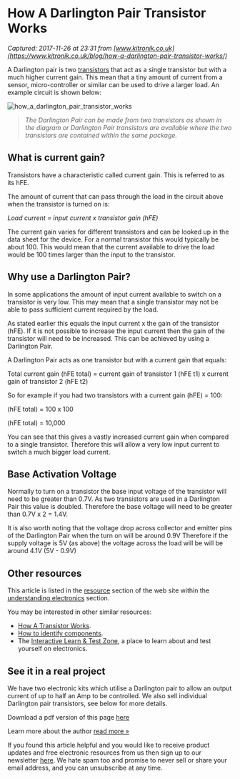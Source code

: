 # How A Darlington Pair Transistor Works

_Captured: 2017-11-26 at 23:31 from [www.kitronik.co.uk](https://www.kitronik.co.uk/blog/how-a-darlington-pair-transistor-works/)_

A Darlington pair is two [transistors](https://www.kitronik.co.uk/components/semiconductors/transistors-thyristors.html) that act as a single transistor but with a much higher current gain. This mean that a tiny amount of current from a sensor, micro-controller or similar can be used to drive a larger load. An example circuit is shown below:

![how_a_darlington_pair_transistor_works](https://www.kitronik.co.uk/wp/wp-content/uploads/2014/01/how_a_darlington_pair_transistor_works.jpg)

> _The Darlington Pair can be made from two transistors as shown in the diagram or Darlington Pair transistors are available where the two transistors are contained within the same package._

## What is current gain?

Transistors have a characteristic called current gain. This is referred to as its hFE.

The amount of current that can pass through the load in the circuit above when the transistor is turned on is:

_Load current = input current x transistor gain (hFE)_

The current gain varies for different transistors and can be looked up in the data sheet for the device. For a normal transistor this would typically be about 100. This would mean that the current available to drive the load would be 100 times larger than the input to the transistor.

## Why use a Darlington Pair?

In some applications the amount of input current available to switch on a transistor is very low. This may mean that a single transistor may not be able to pass sufficient current required by the load.

As stated earlier this equals the input current x the gain of the transistor (hFE). If it is not possible to increase the input current then the gain of the transistor will need to be increased. This can be achieved by using a Darlington Pair.

A Darlington Pair acts as one transistor but with a current gain that equals:

Total current gain (hFE total) = current gain of transistor 1 (hFE t1) x current gain of transistor 2 (hFE t2)

So for example if you had two transistors with a current gain (hFE) = 100:

(hFE total) = 100 x 100

(hFE total) = 10,000

You can see that this gives a vastly increased current gain when compared to a single transistor. Therefore this will allow a very low input current to switch a much bigger load current.

## Base Activation Voltage

Normally to turn on a transistor the base input voltage of the transistor will need to be greater than 0.7V. As two transistors are used in a Darlington Pair this value is doubled. Therefore the base voltage will need to be greater than 0.7V x 2 = 1.4V.

It is also worth noting that the voltage drop across collector and emitter pins of the Darlington Pair when the turn on will be around 0.9V Therefore if the supply voltage is 5V (as above) the voltage across the load will be will be around 4.1V (5V - 0.9V)

## Other resources

This article is listed in the [resource](https://www.kitronik.co.uk/blog/resources/) section of the web site within the [understanding electronics](https://www.kitronik.co.uk/blog/resources/understanding-electronics/) section.

You may be interested in other similar resources:

  * [How A Transistor Works](https://www.kitronik.co.uk/blog/how-a-transistor-works/).
  * [How to identify components](https://www.kitronik.co.uk/blog/how-to-identify-components/).
  * The [Interactive Learn & Test Zone](https://www.kitronik.co.uk/blog/interactive-learn-and-test-zone/), a place to learn about and test yourself on electronics.

## See it in a real project

We have two electronic kits which utilise a Darlington pair to allow an output current of up to half an Amp to be controlled. We also sell individual Darlington pair transistors, see below for more details.

Download a pdf version of this page [here](https://www.kitronik.co.uk/pdf/How_a_Darlington_pair_transistor_works.pdf)

Learn more about the author [read more »](https://www.kitronik.co.uk/about/geoff-hampson/)

If you found this article helpful and you would like to receive product updates and free electronic resources from us then sign up to our newsletter [here](http://eepurl.com/e6BGI). We hate spam too and promise to never sell or share your email address, and you can unsubscribe at any time.
